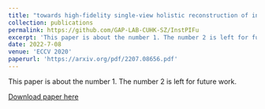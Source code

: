 ```yaml
---
title: "towards high-fidelity single-view holistic reconstruction of indoor scenes"
collection: publications
permalink: https://github.com/GAP-LAB-CUHK-SZ/InstPIFu
excerpt: 'This paper is about the number 1. The number 2 is left for future work.'
date: 2022-7-08
venue: 'ECCV 2020'
paperurl: 'https://arxiv.org/pdf/2207.08656.pdf'
---
```

This paper is about the number 1. The number 2 is left for future work.

[Download paper here](http://academicpages.github.io/files/paper1.pdf)